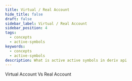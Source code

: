 ```yaml
---
title: Virtual / Real Account
hide_title: false
draft: false
sidebar_label: Virtual / Real Account
sidebar_position: 4
tags:
  - concepts
  - active-symbols
keywords:
  - concepts
  - active-symbols
description: What is active active symbols in deriv api
---
```


Virtual Account Vs Real Account
